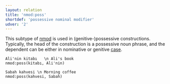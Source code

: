```yaml
---
layout: relation
title: 'nmod:poss'
shortdef: 'possessive nominal modifier'
udver: '2'
---
```


This subtype of [nmod]() is used in (genitive-)possessive constructions.
Typically, the head of the construction is a possessive noun phrase,
and the dependent can be either in nominative or genitive [case](tr-feat/Case).

~~~ sdparse
Ali'nin kitabı   \n Ali's book
nmod:poss(kitabı, Ali'nin)
~~~

~~~ sdparse
Sabah kahvesi \n Morning coffee
nmod:poss(kahvesi, Sabah)
~~~
<!-- Interlanguage links updated Po 11. listopadu 2024, 20:11:05 CET -->
